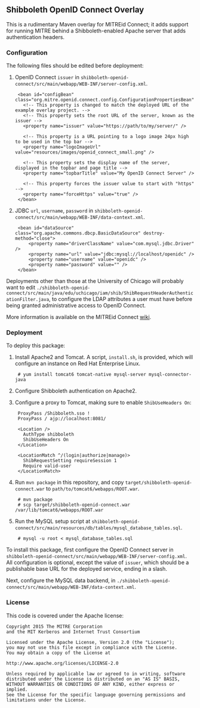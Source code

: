 ## Shibboleth OpenID Connect Overlay

This is a rudimentary Maven overlay for MITREid Connect; it adds support for
running MITRE behind a Shibboleth-enabled Apache server that adds authentication
headers.

### Configuration

The following files should be edited before deployment:

1. OpenID Connect `issuer` in
   `shibboleth-openid-connect/src/main/webapp/WEB-INF/server-config.xml`.
   
        <bean id="configBean" class="org.mitre.openid.connect.config.ConfigurationPropertiesBean">
          <!-- This property is changed to match the deployed URL of the example overlay project. -->
          <!-- This property sets the root URL of the server, known as the issuer -->
          <property name="issuer" value="https://path/to/my/server/" />
        
          <!-- This property is a URL pointing to a logo image 24px high to be used in the top bar -->
          <property name="logoImageUrl" value="resources/images/openid_connect_small.png" />
        
          <!-- This property sets the display name of the server, displayed in the topbar and page title -->
          <property name="topbarTitle" value="My OpenID Connect Server" />
          
          <!-- This property forces the issuer value to start with "https" -->
          <property name="forceHttps" value="true" />
        </bean>
   
2. JDBC `url`, `username`, `password` in
   `shibboleth-openid-connect/src/main/webapp/WEB-INF/data-context.xml`.

      	<bean id="dataSource" class="org.apache.commons.dbcp.BasicDataSource" destroy-method="close">
      		<property name="driverClassName" value="com.mysql.jdbc.Driver" />
      		<property name="url" value="jdbc:mysql://localhost/openidc" />
      		<property name="username" value="openidc" />
      		<property name="password" value="" />		
      	</bean>

Deployments other than those at the University of Chicago will probably want to
edit `./shibboleth-openid-connect/src/main/java/edu/uchicago/iam/shib/ShibRequestHeaderAuthenticationFilter.java`,
to configure the LDAP attributes a user must have before being granted administrative
access to OpenID Connect. 

More information is available on the MITREid Connect [wiki](https://github.com/mitreid-connect/OpenID-Connect-Java-Spring-Server/wiki/Server-configuration).

### Deployment

To deploy this package:

1. Install Apache2 and Tomcat. A script, `install.sh`, is provided, which will
   configure an instance on Red Hat Enterprise Linux.

        # yum install tomcat6 tomcat-native mysql-server mysql-connector-java
   
2. Configure Shibboleth authentication on Apache2.
3. Configure a proxy to Tomcat, making sure to enable `ShibUseHeaders On`:

        ProxyPass /Shibboleth.sso !
        ProxyPass / ajp://localhost:8081/
         
        <Location />
          AuthType shibboleth
          ShibUseHeaders On
        </Location>
         
        <LocationMatch ^/(login|authorize|manage)>
          ShibRequestSetting requireSession 1
          Require valid-user
        </LocationMatch>

4. Run `mvn package` in this repository, and copy
   `target/shibboleth-openid-connect.war` to `path/to/tomcat6/webapps/ROOT.war`.
   
        # mvn package
        # scp target/shibboleth-openid-connect.war /var/lib/tomcat6/webapps/ROOT.war
   
5. Run the MySQL setup script at
  `shibboleth-openid-connect/src/main/resources/db/tables/mysql_database_tables.sql`.
  
        # mysql -u root < mysql_database_tables.sql

To install this package, first configure the OpenID Connect server in
`shibboleth-openid-connect/src/main/webapp/WEB-INF/server-config.xml`.
All configuration is optional, except the value of `issuer`, which should be
a publishable base URL for the deployed service, ending in a slash.

Next, configure the MySQL data backend, in
`./shibboleth-openid-connect/src/main/webapp/WEB-INF/data-context.xml`.

### License

This code is covered under the Apache license:

    Copyright 2015 The MITRE Corporation
    and the MIT Kerberos and Internet Trust Consortium
        
    Licensed under the Apache License, Version 2.0 (the "License");
    you may not use this file except in compliance with the License.
    You may obtain a copy of the License at
    
    http://www.apache.org/licenses/LICENSE-2.0
    
    Unless required by applicable law or agreed to in writing, software
    distributed under the License is distributed on an "AS IS" BASIS,
    WITHOUT WARRANTIES OR CONDITIONS OF ANY KIND, either express or implied.
    See the License for the specific language governing permissions and
    limitations under the License.